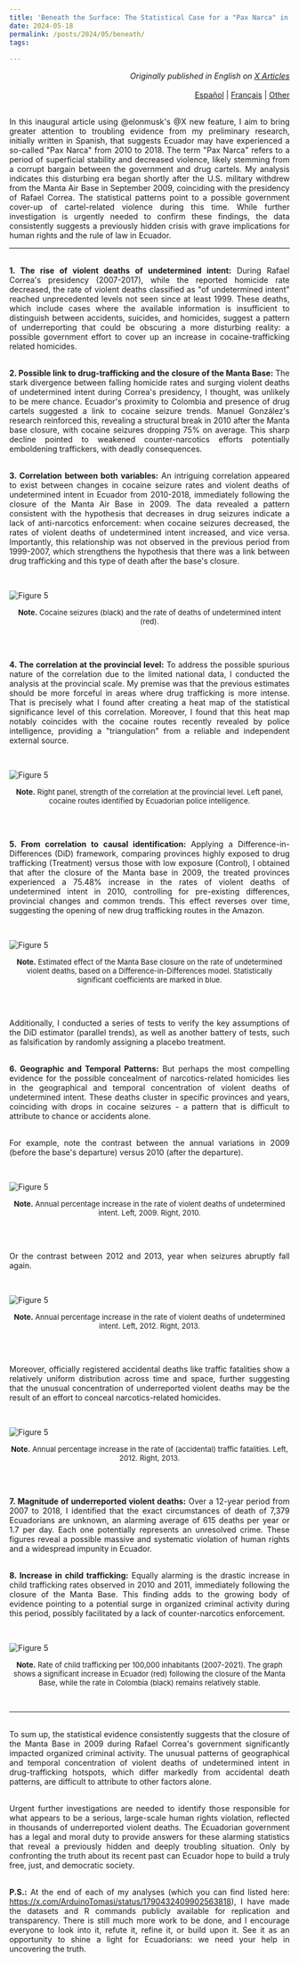 ```yaml
---
title: 'Beneath the Surface: The Statistical Case for a "Pax Narca" in Ecuador'
date: 2024-05-18
permalink: /posts/2024/05/beneath/
tags:
 
---
```


<div style="text-align: right;">
  <em>Originally published in English on <a href="https://twitter.com/ArduinoTomasi/status/1791956012926185797" target="_blank" rel="noopener noreferrer">X Articles</a></em><br><br>
  <a href="#" onclick="translatePage('es'); return false;">Español</a> |
  <a href="#" onclick="translatePage('fr'); return false;">Français</a> |
  <a href="#" onclick="showTranslateDropdown(); return false;">Other</a>
  <div id="google_translate_element" style="display: none;"></div>
  <script type="text/javascript">
    function googleTranslateElementInit() {
      new google.translate.TranslateElement({pageLanguage: 'en', layout: google.translate.TranslateElement.InlineLayout.SIMPLE}, 'google_translate_element');
    }
    function translatePage(lang) {
      var url = window.location.href;
      var translateUrl = 'https://translate.google.com/translate?sl=en&tl=' + lang + '&u=' + encodeURIComponent(url);
      window.open(translateUrl, '_blank');
    }
    function showTranslateDropdown() {
      document.getElementById('google_translate_element').style.display = 'inline-block';
    }
  </script>
  <script type="text/javascript" src="//translate.google.com/translate_a/element.js?cb=googleTranslateElementInit"></script>
</div>





<div style="text-align: justify;">

  <br> In this inaugural article using @elonmusk's @X new feature, I aim to bring greater attention to troubling evidence from my preliminary research, initially written in Spanish, that suggests Ecuador may have experienced a so-called "Pax Narca" from 2010 to 2018. The term "Pax Narca" refers to a period of superficial stability and decreased violence, likely stemming from a corrupt bargain between the government and drug cartels. My analysis indicates this disturbing era began shortly after the U.S. military withdrew from the Manta Air Base in September 2009, coinciding with the presidency of Rafael Correa. The statistical patterns point to a possible government cover-up of cartel-related violence during this time. While further investigation is urgently needed to confirm these findings, the data consistently suggests a previously hidden crisis with grave implications for human rights and the rule of law in Ecuador.<br>


<hr>


<br><strong>1. The rise of violent deaths of undetermined intent:</strong> During Rafael Correa's presidency (2007-2017), while the reported homicide rate decreased, the rate of violent deaths classified as "of undetermined intent" reached unprecedented levels not seen since at least 1999. These deaths, which include cases where the available information is insufficient to distinguish between accidents, suicides, and homicides, suggest a pattern of underreporting that could be obscuring a more disturbing reality: a possible government effort to cover up an increase in cocaine-trafficking related homicides.<br>

<br><strong>2. Possible link to drug-trafficking and the closure of the Manta Base:</strong> The stark divergence between falling homicide rates and surging violent deaths of undetermined intent during Correa's presidency, I thought, was unlikely to be mere chance. Ecuador's proximity to Colombia and presence of drug cartels suggested a link to cocaine seizure trends. Manuel González's research reinforced this, revealing a structural break in 2010 after the Manta base closure, with cocaine seizures dropping 75% on average. This sharp decline pointed to weakened counter-narcotics efforts potentially emboldening traffickers, with deadly consequences.<br>

<br><strong>3. Correlation between both variables:</strong> An intriguing correlation appeared to exist between changes in cocaine seizure rates and violent deaths of undetermined intent in Ecuador from 2010-2018, immediately following the closure of the Manta Air Base in 2009. The data revealed a pattern consistent with the hypothesis that decreases in drug seizures indicate a lack of anti-narcotics enforcement: when cocaine seizures decreased, the rates of violent deaths of undetermined intent increased, and vice versa. Importantly, this relationship was not observed in the previous period from 1999-2007, which strengthens the hypothesis that there was a link between drug trafficking and this type of death after the base's closure.<br>

</div><br>

![Figure 5](/images/cocaycausaFFF.png)<br>
<div style="text-align: center;font-size:13px;">

<strong>Note.</strong> Cocaine seizures (black) and the rate of deaths of undetermined intent (red).
</div><br>

<div style="text-align: justify;">

<br><strong>4. The correlation at the provincial level:</strong> To address the possible spurious nature of the correlation due to the limited national data, I conducted the analysis at the provincial scale. My premise was that the previous estimates should be more forceful in areas where drug trafficking is more intense. That is precisely what I found after creating a heat map of the statistical significance level of this correlation. Moreover, I found that this heat map notably coincides with the cocaine routes recently revealed by police intelligence, providing a "triangulation" from a reliable and independent external source.<br>

</div><br>

![Figure 5](/images/compma.png)<br>
<div style="text-align: center;font-size:13px;">

<strong>Note.</strong> Right panel, strength of the correlation at the provincial level. Left panel, cocaine routes identified by Ecuadorian police intelligence.
</div><br>

<div style="text-align: justify;">

<br><strong>5. From correlation to causal identification:</strong> Applying a Difference-in-Differences (DiD) framework, comparing provinces highly exposed to drug trafficking (Treatment) versus those with low exposure (Control), I obtained that after the closure of the Manta base in 2009, the treated provinces experienced a 75.48% increase in the rates of violent deaths of undetermined intent in 2010, controlling for pre-existing differences, provincial changes and common trends. This effect reverses over time, suggesting the opening of new drug trafficking routes in the Amazon.<br>

</div><br>

![Figure 5](/images/efectoFF2.png)<br>
<div style="text-align: center;font-size:13px;">

<strong>Note.</strong> Estimated effect of the Manta Base closure on the rate of undetermined violent deaths, based on a Difference-in-Differences model. Statistically significant coefficients are marked in blue.
</div><br>

<div style="text-align: justify;">

<br>Additionally, I conducted a series of tests to verify the key assumptions of the DiD estimator (parallel trends), as well as another battery of tests, such as falsification by randomly assigning a placebo treatment.<br>


<br><strong>6. Geographic and Temporal Patterns:</strong> But perhaps the most compelling evidence for the possible concealment of narcotics-related homicides lies in the geographical and temporal concentration of violent deaths of undetermined intent. These deaths cluster in specific provinces and years, coinciding with drops in cocaine seizures - a pattern that is difficult to attribute to chance or accidents alone.<br>

<br>For example, note the contrast between the annual variations in 2009 (before the base's departure) versus 2010 (after the departure).<br>


</div><br>

![Figure 5](/images/compff1.png)<br>
<div style="text-align: center;font-size:13px;">

<strong>Note.</strong> Annual percentage increase in the rate of violent deaths of undetermined intent. Left, 2009. Right, 2010.

</div><br>

<div style="text-align: justify;">

<br>Or the contrast between 2012 and 2013, year when seizures abruptly fall again.<br>

</div><br>

![Figure 5](/images/compff3.png)<br>
<div style="text-align: center;font-size:13px;">

<strong>Note.</strong> Annual percentage increase in the rate of violent deaths of undetermined intent. Left, 2012. Right, 2013.

</div><br>

<div style="text-align: justify;">

<br>Moreover, officially registered accidental deaths like traffic fatalities show a relatively uniform distribution across time and space, further suggesting that the unusual concentration of underreported violent deaths may be the result of an effort to conceal narcotics-related homicides.<br>

</div><br>

![Figure 5](/images/201213.png)<br>
<div style="text-align: center;font-size:13px;">

<strong>Note.</strong> Annual percentage increase in the rate of (accidental) traffic fatalities. Left, 2012. Right, 2013.

</div><br>

<div style="text-align: justify;">

<br><strong>7. Magnitude of underreported violent deaths:</strong> Over a 12-year period from 2007 to 2018, I identified that the exact circumstances of death of 7,379 Ecuadorians are unknown, an alarming average of 615 deaths per year or 1.7 per day. Each one potentially represents an unresolved crime. These figures reveal a possible massive and systematic violation of human rights and a widespread impunity in Ecuador.<br>

<br><strong>8. Increase in child trafficking:</strong> Equally alarming is the drastic increase in child trafficking rates observed in 2010 and 2011, immediately following the closure of the Manta Base. This finding adds to the growing body of evidence pointing to a potential surge in organized criminal activity during this period, possibly facilitated by a lack of counter-narcotics enforcement.<br>


</div><br>

![Figure 5](/images/traficados.jpeg)<br>
<div style="text-align: center;font-size:13px;">

<strong>Note.</strong> Rate of child trafficking per 100,000 inhabitants (2007-2021). The graph shows a significant increase in Ecuador (red) following the closure of the Manta Base, while the rate in Colombia (black) remains relatively stable.

</div><br>


<hr>


<div style="text-align: justify;">

<br>To sum up, the statistical evidence consistently suggests that the closure of the Manta Base in 2009 during Rafael Correa's government significantly impacted organized criminal activity. The unusual patterns of geographical and temporal concentration of violent deaths of undetermined intent in drug-trafficking hotspots, which differ markedly from accidental death patterns, are difficult to attribute to other factors alone.
<br>

<br>Urgent further investigations are needed to identify those responsible for what appears to be a serious, large-scale human rights violation, reflected in thousands of underreported violent deaths. The Ecuadorian government has a legal and moral duty to provide answers for these alarming statistics that reveal a previously hidden and deeply troubling situation. Only by confronting the truth about its recent past can Ecuador hope to build a truly free, just, and democratic society.<br>

<br><strong>P.S.:</strong> At the end of each of my analyses (which you can find listed here: https://x.com/ArduinoTomasi/status/1790432409902563818), I have made the datasets and R commands publicly available for replication and transparency. There is still much more work to be done, and I encourage everyone to look into it, refute it, refine it, or build upon it. See it as an opportunity to shine a light for Ecuadorians: we need your help in uncovering the truth.<br>



</div><br>